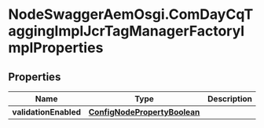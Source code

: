 # NodeSwaggerAemOsgi.ComDayCqTaggingImplJcrTagManagerFactoryImplProperties

## Properties
Name | Type | Description | Notes
------------ | ------------- | ------------- | -------------
**validationEnabled** | [**ConfigNodePropertyBoolean**](ConfigNodePropertyBoolean.md) |  | [optional] 



